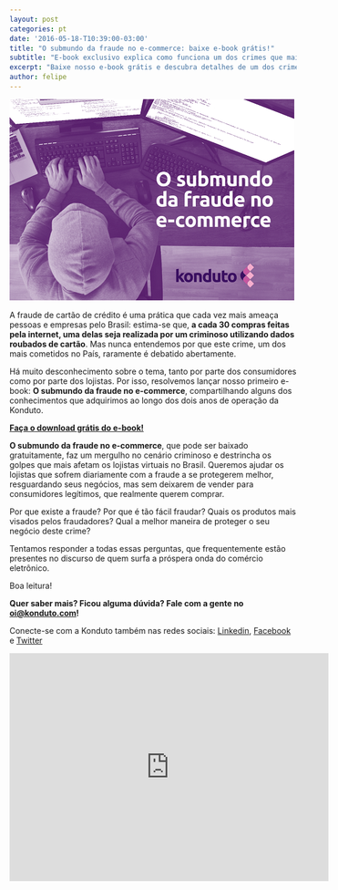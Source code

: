 ```yaml
---
layout: post
categories: pt
date: '2016-05-18-T10:39:00-03:00'
title: "O submundo da fraude no e-commerce: baixe e-book grátis!"
subtitle: "E-book exclusivo explica como funciona um dos crimes que mais ameaça as lojas virtuais no Brasil e no mundo"
excerpt: "Baixe nosso e-book grátis e descubra detalhes de um dos crimes que mais ameaça as lojas virtuais no Brasil e no mundo"
author: felipe
---
```


![submundo](/images/160518-submundo.png)

A fraude de cartão de crédito é uma prática que cada vez mais ameaça pessoas e empresas pelo Brasil: estima-se que, **a cada 30 compras feitas pela internet, uma delas seja realizada por um criminoso utilizando dados roubados de cartão**. Mas nunca entendemos por que este crime, um dos mais cometidos no País, raramente é debatido abertamente. 

Há muito desconhecimento sobre o tema, tanto por parte dos consumidores como por parte dos lojistas. Por isso, resolvemos lançar nosso primeiro e-book: **O submundo da fraude no e-commerce**, compartilhando alguns dos conhecimentos que adquirimos ao longo dos dois anos de operação da Konduto. 

**[Faça o download grátis do e-book!](http://ebooks.konduto.com/submundo-da-fraude/?utm_source=konduto&utm_medium=blog&utm_campaign=release)**

**O submundo da fraude no e-commerce**, que pode ser baixado gratuitamente, faz um mergulho no cenário criminoso e destrincha os golpes que mais afetam os lojistas virtuais no Brasil. Queremos ajudar os lojistas que sofrem diariamente com a fraude a se protegerem melhor, resguardando seus negócios, mas sem deixarem de vender para consumidores legítimos, que realmente querem comprar. 

Por que existe a fraude? Por que é tão fácil fraudar? Quais os produtos mais visados pelos fraudadores? Qual a melhor maneira de proteger o seu negócio deste crime? 

Tentamos responder a todas essas perguntas, que frequentemente estão presentes no discurso de quem surfa a próspera onda do comércio eletrônico. 

Boa leitura! 

**Quer saber mais? Ficou alguma dúvida? Fale com a gente no [oi@konduto.com](mailto:oi@konduto.com)!**	 

Conecte-se com a Konduto também nas redes sociais: [Linkedin](https://www.linkedin.com/company/konduto), [Facebook](https://www.facebook.com/konduto) e [Twitter](https://twitter.com/KondutoBR)  

<iframe src="https://www.facebook.com/plugins/video.php?href=https%3A%2F%2Fwww.facebook.com%2Fkonduto%2Fvideos%2F613187352119217%2F&show_text=1&width=560" width="560" height="400" style="border:none;overflow:hidden" scrolling="no" frameborder="0" allowTransparency="true"></iframe>